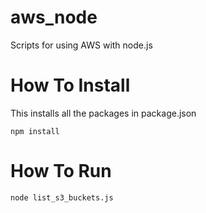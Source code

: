# aws_node
Scripts for using AWS with node.js

# How To Install
This installs all the packages in package.json

`npm install`

# How To Run
`node list_s3_buckets.js`

